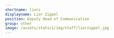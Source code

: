 ```yaml
---
shortname: liorz
displayname: Lior Zippel
position: Deputy Head of Communication
group: other
image: /assets/static1/img/staff/liorzippel.jpg
---
```

